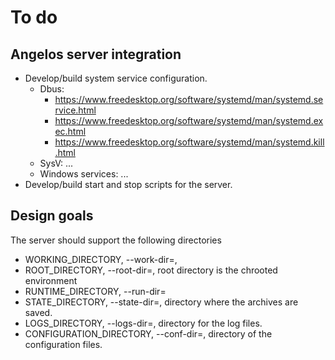 # To do

## Angelos server integration
* Develop/build system service configuration.
  * Dbus: 
    * https://www.freedesktop.org/software/systemd/man/systemd.service.html
    * https://www.freedesktop.org/software/systemd/man/systemd.exec.html
    * https://www.freedesktop.org/software/systemd/man/systemd.kill.html
  * SysV: ...
  * Windows services: ...
* Develop/build start and stop scripts for the server.

## Design goals

The server should support the following directories

* WORKING_DIRECTORY, --work-dir=,
* ROOT_DIRECTORY, --root-dir=, root directory is the chrooted environment
* RUNTIME_DIRECTORY, --run-dir=
* STATE_DIRECTORY, --state-dir=, directory where the archives are saved.
* LOGS_DIRECTORY, --logs-dir=, directory for the log files.
* CONFIGURATION_DIRECTORY, --conf-dir=, directory of the configuration files.